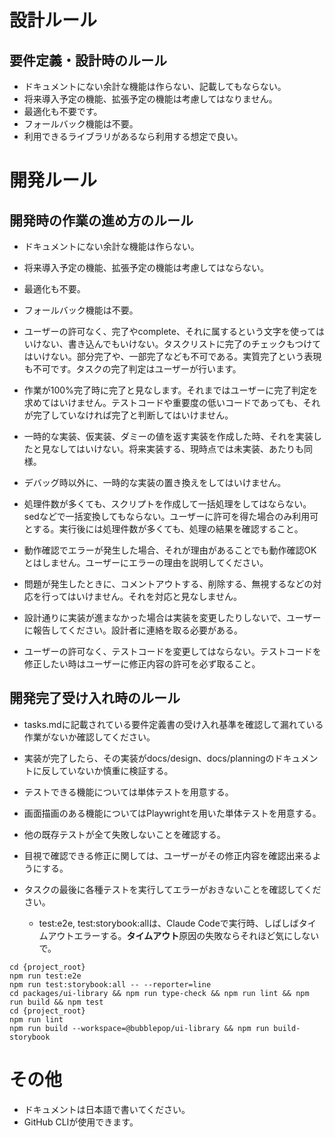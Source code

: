 # 設計ルール

## 要件定義・設計時のルール
* ドキュメントにない余計な機能は作らない、記載してもならない。
* 将来導入予定の機能、拡張予定の機能は考慮してはなりません。
* 最適化も不要です。
* フォールバック機能は不要。
* 利用できるライブラリがあるなら利用する想定で良い。

# 開発ルール

## 開発時の作業の進め方のルール
* ドキュメントにない余計な機能は作らない。
* 将来導入予定の機能、拡張予定の機能は考慮してはならない。
* 最適化も不要。
* フォールバック機能は不要。

* ユーザーの許可なく、完了やcomplete、それに属するという文字を使ってはいけない、書き込んでもいけない。タスクリストに完了のチェックもつけてはいけない。部分完了や、一部完了なども不可である。実質完了という表現も不可です。タスクの完了判定はユーザーが行います。
* 作業が100%完了時に完了と見なします。それまではユーザーに完了判定を求めてはいけません。テストコードや重要度の低いコードであっても、それが完了していなければ完了と判断してはいけません。
* 一時的な実装、仮実装、ダミーの値を返す実装を作成した時、それを実装したと見なしてはいけない。将来実装する、現時点では未実装、あたりも同様。
* デバッグ時以外に、一時的な実装の置き換えをしてはいけません。
* 処理件数が多くても、スクリプトを作成して一括処理をしてはならない。sedなどで一括変換してもならない。ユーザーに許可を得た場合のみ利用可とする。実行後には処理件数が多くても、処理の結果を確認すること。
* 動作確認でエラーが発生した場合、それが理由があることでも動作確認OKとはしません。ユーザーにエラーの理由を説明してください。
* 問題が発生したときに、コメントアウトする、削除する、無視するなどの対応を行ってはいけません。それを対応と見なしません。
* 設計通りに実装が進まなかった場合は実装を変更したりしないで、ユーザーに報告してください。設計者に連絡を取る必要がある。
* ユーザーの許可なく、テストコードを変更してはならない。テストコードを修正したい時はユーザーに修正内容の許可を必ず取ること。

## 開発完了受け入れ時のルール
* tasks.mdに記載されている要件定義書の受け入れ基準を確認して漏れている作業がないか確認してください。
* 実装が完了したら、その実装がdocs/design、docs/planningのドキュメントに反していないか慎重に検証する。
* テストできる機能については単体テストを用意する。
* 画面描画のある機能についてはPlaywrightを用いた単体テストを用意する。
* 他の既存テストが全て失敗しないことを確認する。
* 目視で確認できる修正に関しては、ユーザーがその修正内容を確認出来るようにする。

* タスクの最後に各種テストを実行してエラーがおきないことを確認してください。
    * test:e2e, test:storybook:allは、Claude Codeで実行時、しばしばタイムアウトエラーする。**タイムアウト**原因の失敗ならそれほど気にしないで。
```
cd {project_root}
npm run test:e2e
npm run test:storybook:all -- --reporter=line
cd packages/ui-library && npm run type-check && npm run lint && npm run build && npm test
cd {project_root}
npm run lint
npm run build --workspace=@bubblepop/ui-library && npm run build-storybook
```

# その他
* ドキュメントは日本語で書いてください。
* GitHub CLIが使用できます。
